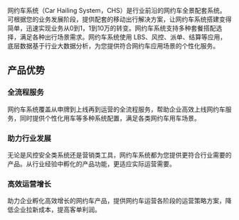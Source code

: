 网约车系统（Car Hailing System，CHS）是行业前沿的网约车全景配套系统。可根据您的业务发展阶段，提供配套的移动出行解决方案，让网约车系统搭建变得简单，迅速实现业务从0到1，1到10万的转变。网约车系统支持多种套餐搭配选择，满足各种出行场景需求。网约车系统使用 LBS、风控、派单、结算等应用，底层数据基于行业大数据分析，为您提供符合网约车应用场景的个性化服务。

## 产品优势
### 全流程服务
网约车系统覆盖从申牌到上线再到运营的全流程服务，帮助企业高效上线网约车服务，同时提供个性化用车等多种系统配置，满足各类网约车用车场景。

### 助力行业发展
无论是风控安全类系统还是营销类工具，网约车系统都为您提供更符合行业需要的产品。从行业经验中孵化的产品功能，更适应实际运营需要。

### 高效运营增长
助力企业孵化高效增长的网约车产品，提供网约车运营各阶段的运营策略方案，降低企业拉新成本，提高客单利润。
